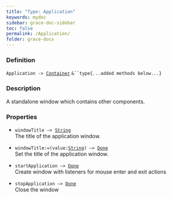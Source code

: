```yaml
---
title: "Type: Application"
keywords: mydoc
sidebar: grace-doc-sidebar
toc: false
permalink: /Application/
folder: grace-docs
---
```


### Definition
`Application -> `[`Container`](/grace-documentation/Container) `&``type{...added methods below...}`

### Description
A standalone window which contains other components.

### Properties
- `windowTitle —> `[`String`]({{site.baseurl}}/404)  
The title of the application window.
  
- `windowTitle:=(value:`[`String`]({{site.baseurl}}/404)`) —> `[`Done`]({{site.baseurl}}/404)  
Set the title of the application window.
  
- `startApplication —> `[`Done`]({{site.baseurl}}/404)  
Create window with listeners for mouse enter and exit actions
  
- `stopApplication —> `[`Done`]({{site.baseurl}}/404)  
Close the window
  
